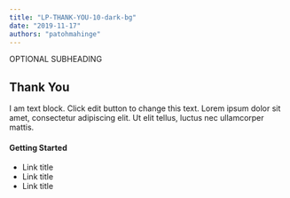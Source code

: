 ```yaml
---
title: "LP-THANK-YOU-10-dark-bg"
date: "2019-11-17"
authors: "patohmahinge"
---
```


OPTIONAL SUBHEADING

## Thank You

I am text block. Click edit button to change this text. Lorem ipsum dolor sit amet, consectetur adipiscing elit. Ut elit tellus, luctus nec ullamcorper mattis.

#### Getting Started

- Link title
- Link title
- Link title
